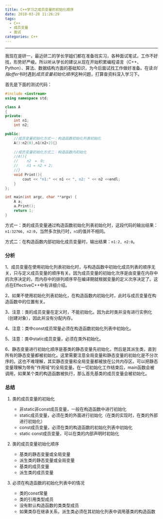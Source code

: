 ```yaml
---
title: C++学习之成员变量的初始化顺序
date: 2018-03-28 11:26:29
tags:
  - C++
  - 成员变量
  - 面试
categories: C++
---
```


-----

我现在是研一，最近研二的学长学姐们都在准备找实习，各种面试笔试，工作不好找，形势好严峻。所以听从学长的建议从现在开始积累编程语言（C++、Python）、算法、数据结构方面的基础知识，为今后面试找工作做好准备。在读*剑指offer*书时遇到*成员变量初始化顺序*这种问题，打算查资料深入学习下。

<!--more-->首先是下面的测试代码：

~~~c++
#include <iostream>
using namespace std;

class A
{
private:
	int n1;
	int n2;

public:
    //成员变量初始化方式一：构造函数初始化列表初始化
	A():n2(0),n1(n2+2){}
    
    //成员变量初始化方式二：构造函数内初始化
    //A(){
    //    n2　=　0;
    //    n1 = n2 + 2;
    //}
	void Print(){
		cout << "n1:" << n1 << ", n2: " << n2 <<endl;  
	}
};

int main(int argc, char **argv) {
	A a;
	a.Print();
	return 1;
}
~~~

方式一：类的成员变量通过构造函数初始化列表初始化时，这段代码的输出结果：`n1:32766, n2:0`，当然多次执行时，`n1`的值并不相同。

方式二：在构造函数内部初始化成员变量时，输出结果：`n1:2, n2:0`。

### 分析

1、成员变量在使用初始化列表初始化时，与构造函数中初始化成员列表的顺序无关，只与定义成员变量的顺序有关。因为成员变量的初始化次序是由变量在内存中的次序决定的，而内存中的排列顺序早在编译期就根据变量的定义次序决定了。这点在EffectiveC++中有详细介绍。

2、如果不使用初始化列表初始化，在构造函数内初始化时，此时与成员变量在构造函数中的位置有关。

3、注意：类的成员变量在定义时，不能初始化。因为此时类并没有进行实例化（创建对象），因此并没有分配内存。

4、注意：类中const成员常量必须在构造函数初始化列表中初始化。

5、注意：类中static成员变量，必须在类外初始化。

6、静态变量进行初始化顺序是基类的静态变量先初始化，然后是其派生类，直到所有的静态变量都被初始化。这里需要注意全局变量和静态变量的初始化是不分次序的。这也不难理解，其实静态变量和全局变量都被放在公共内存区。可以把静态变量理解为带有”作用域“的全局变量。在一切初始化工作结束后，main函数会被调用，如果某个类的构造函数被执行，那么首先基类的成员变量会被初始化。 

### 总结

1. 类的成员变量的初始化
   - 非static非const成员变量，一般在构造函数中进行初始化
   - static成员变量，必须在类的外面进行初始化（在类的实现时，在类的外部进行初始化）
   - const成员变量，必须在类的构造函数的初始化列表中初始化
   - static const成员变量，可以在类的内部声明时初始化

2. 类的成员变量初始化顺序
   - 基类的静态变量或全局变量
   - 派生类的静态变量或全局变量
   - 基类的成员变量
   - 派生类的成员变量

3. 必须在构造函数的初始化列表中的情况

   - 类的const常量
   - 类的引用类型成员
   - 没有默认构造函数的类类型成员
   - 如果类存在继承关系，派生类必须在其初始化列表中调用基类的构造函数